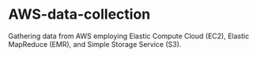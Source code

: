 # AWS-data-collection
Gathering data from AWS employing Elastic Compute Cloud (EC2), Elastic MapReduce (EMR), and Simple Storage Service (S3). 

